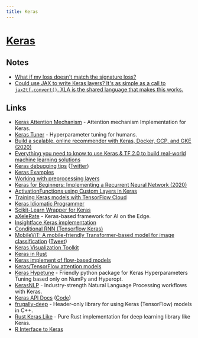 ```yaml
---
title: Keras
---
```


# [Keras](https://github.com/keras-team/keras)

## Notes

- [What if my loss doesn't match the signature loss?](https://twitter.com/fchollet/status/1296292123768025090)
- [Could use JAX to write Keras layers? It's as simple as a call to `jax2tf.convert()`. XLA is the shared language that makes this works.](https://twitter.com/fchollet/status/1482552760478306307)

## Links

- [Keras Attention Mechanism](https://github.com/philipperemy/keras-attention-mechanism) - Attention mechanism Implementation for Keras.
- [Keras Tuner](https://github.com/keras-team/keras-tuner) - Hyperparameter tuning for humans.
- [Build a scalable, online recommender with Keras, Docker, GCP, and GKE (2020)](https://blog.insightdatascience.com/building-a-scalable-online-product-recommender-with-keras-docker-gcp-and-gke-52a5ab2c7688)
- [Everything you need to know to use Keras & TF 2.0 to build real-world machine learning solutions](https://colab.research.google.com/drive/1lWUGZarlbORaHYUZlF9muCgpPl8pEvve)
- [Keras debugging tips](https://keras.io/examples/keras_recipes/debugging_tips/) ([Twitter](https://twitter.com/fchollet/status/1261769218766192640))
- [Keras Examples](https://keras.io/examples/)
- [Working with preprocessing layers](https://keras.io/guides/preprocessing_layers/)
- [Keras for Beginners: Implementing a Recurrent Neural Network (2020)](https://victorzhou.com/blog/keras-rnn-tutorial/)
- [ActivationFunctions using Custom Layers in Keras](https://github.com/Agrover112/ActivationFunctions)
- [Training Keras models with TensorFlow Cloud](https://keras.io/guides/training_keras_models_on_cloud/)
- [Keras Idiomatic Programmer](https://github.com/GoogleCloudPlatform/keras-idiomatic-programmer)
- [Scikit-Learn Wrapper for Keras](https://github.com/adriangb/scikeras)
- [aXeleRate](https://github.com/AIWintermuteAI/aXeleRate) - Keras-based framework for AI on the Edge.
- [Insightface Keras implementation](https://github.com/leondgarse/Keras_insightface)
- [Conditional RNN (Tensorflow Keras)](https://github.com/philipperemy/cond_rnn)
- [MobileViT: A mobile-friendly Transformer-based model for image classification](https://keras.io/examples/vision/mobilevit/) ([Tweet](https://twitter.com/fchollet/status/1451977110860406789))
- [Keras Visualization Toolkit](https://github.com/raghakot/keras-vis)
- [Keras in Rust](https://github.com/conradludgate/keras-rs)
- [Keras implement of flow-based models](https://github.com/bojone/flow)
- [Keras/TensorFlow attention models](https://github.com/leondgarse/keras_cv_attention_models)
- [Keras Hypetune](https://github.com/cerlymarco/keras-hypetune) - Friendly python package for Keras Hyperparameters Tuning based only on NumPy and Hyperopt.
- [KerasNLP](https://github.com/keras-team/keras-nlp) - Industry-strength Natural Language Processing workflows with Keras.
- [Keras API Docs](https://keras.io/api/) ([Code](https://github.com/keras-team/keras-io))
- [frugally-deep](https://github.com/Dobiasd/frugally-deep) - Header-only library for using Keras (TensorFlow) models in C++.
- [Rust Keras Like](https://github.com/AhmedBoin/Rust-Keras-Like) - Pure Rust implementation for deep learning library like Keras.
- [R Interface to Keras](https://github.com/rstudio/keras)
